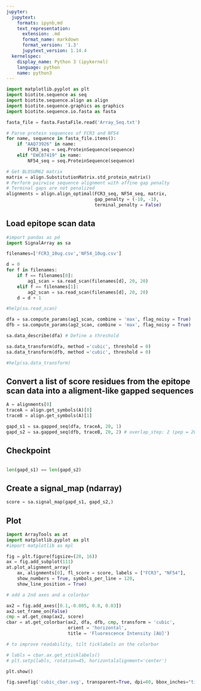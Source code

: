 ```yaml
---
jupyter:
  jupytext:
    formats: ipynb,md
    text_representation:
      extension: .md
      format_name: markdown
      format_version: '1.3'
      jupytext_version: 1.14.4
  kernelspec:
    display_name: Python 3 (ipykernel)
    language: python
    name: python3
---
```


```python
import matplotlib.pyplot as plt
import biotite.sequence as seq
import biotite.sequence.align as align
import biotite.sequence.graphics as graphics
import biotite.sequence.io.fasta as fasta
```

```python
fasta_file = fasta.FastaFile.read('Array_Seq.txt')
```

```python
# Parse protein sequences of FCR3 and NF54
for name, sequence in fasta_file.items():
    if "AAQ73926" in name:
        FCR3_seq = seq.ProteinSequence(sequence)
    elif "EWC87419" in name:
        NF54_seq = seq.ProteinSequence(sequence)
```

```python
# Get BLOSUM62 matrix
matrix = align.SubstitutionMatrix.std_protein_matrix()
# Perform pairwise sequence alignment with affine gap penalty
# Terminal gaps are not penalized
alignments = align.align_optimal(FCR3_seq, NF54_seq, matrix,
                                 gap_penalty = (-10, -1), 
                                 terminal_penalty = False)
```

## Load epitope scan data

```python
#import pandas as pd
import SignalArray as sa
```

```python
filenames=['FCR3_10ug.csv','NF54_10ug.csv']
```

```python
d = 0
for f in filenames:
    if f == filenames[0]:
        ag1_scan = sa.read_scan(filenames[d], 20, 20)
    elif f == filenames[1]:
        ag2_scan = sa.read_scan(filenames[d], 20, 20)
    d = d + 1
```

```python
#help(sa.read_scan)
```

```python
dfa = sa.compute_params(ag1_scan, combine = 'max', flag_noisy = True)
dfb = sa.compute_params(ag2_scan, combine = 'max', flag_noisy = True)
```

```python
sa.data_describe(dfa) # Define a threshold 
```

```python
sa.data_transform(dfa, method ='cubic', threshold = 0)
sa.data_transform(dfb, method ='cubic', threshold = 0)
```

```python
#help(sa.data_transform)
```

## Convert a list of score residues from the epitope </br>scan data into a aligment-like gapped sequences 

```python
A = alignments[0]
traceA = align.get_symbols(A)[0]
traceB = align.get_symbols(A)[1]
```

```python
gapd_s1 = sa.gapped_seq(dfa, traceA, 20, 1)
gapd_s2 = sa.gapped_seq(dfb, traceB, 20, 2) # overlap_step: 2 (pep = 20-mer with 18 overlap)
```

## Checkpoint

```python

len(gapd_s1) == len(gapd_s2)
```

## Create a signal_map (ndarray)

```python
score = sa.signal_map(gapd_s1, gapd_s2,)
```

## Plot

```python
import ArrayTools as at
import matplotlib.pyplot as plt
#import matplotlib as mpl
```

```python
fig = plt.figure(figsize=(20, 16))
ax = fig.add_subplot(111)
at.plot_alignment_array(
    ax, alignments[0], fl_score = score, labels = ["FCR3", "NF54"],
    show_numbers = True, symbols_per_line = 120,
    show_line_position = True) 

# add a 2nd axes and a colorbar

ax2 = fig.add_axes([0.1,-0.005, 0.8, 0.03])
ax2.set_frame_on(False)
cmp = at.get_cmap(ax2, score)
cbar = at.get_colorbar(ax2, dfa, dfb, cmp, transform = 'cubic', 
                       orient = 'horizontal', 
                       title = 'Fluorescence Intensity [AU]')

# to improve readability, tilt ticklabels on the colorbar

# labls = cbar.ax.get_xticklabels()
# plt.setp(labls, rotation=45, horizontalalignment='center')

plt.show()
```

```python
fig.savefig('cubic_cbar.svg', transparent=True, dpi=80, bbox_inches="tight")
```

```python

```
